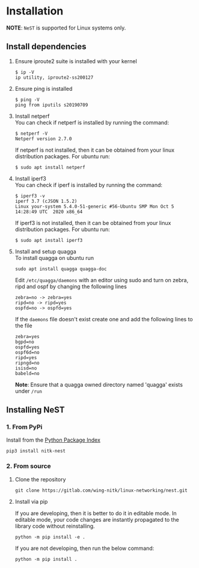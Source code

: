 # Installation

**NOTE**: `NeST` is supported for Linux systems only.

## Install dependencies

1. Ensure iproute2 suite is installed with your kernel
    ```
    $ ip -V
    ip utility, iproute2-ss200127
    ```

1. Ensure ping is installed
    ```
    $ ping -V
    ping from iputils s20190709
    ```

2. Install netperf  
    You can check if netperf is installed by running the command:
    ```
    $ netperf -V
    Netperf version 2.7.0
    ```
    If netperf is not installed, then it can be obtained from your linux distribution packages.
    For ubuntu run:
    ```
    $ sudo apt install netperf
    ```
3. Install iperf3  
    You can check if iperf is installed by running the command:
    ```
    $ iperf3 -v
    iperf 3.7 (cJSON 1.5.2)
    Linux your-system 5.4.0-51-generic #56-Ubuntu SMP Mon Oct 5 14:28:49 UTC  2020 x86_64
    ```
    If iperf3 is not installed, then it can be obtained from your linux distribution packages.
    For ubuntu run:
    ```
    $ sudo apt install iperf3
    ```

4. Install and setup quagga  
    To install quagga on ubuntu run
    ```
    sudo apt install quagga quagga-doc
    ```

    Edit `/etc/quagga/daemons` with an editor using sudo and turn on zebra, ripd and ospf by changing the following lines
    ```
    zebra=no -> zebra=yes
    ripd=no -> ripd=yes
    ospfd=no -> ospfd=yes
    ```
    If the `daemons` file doesn't exist create one and add the following lines to the file
    ```
    zebra=yes
    bgpd=no
    ospfd=yes
    ospf6d=no
    ripd=yes
    ripngd=no
    isisd=no
    babeld=no
    ```
   **Note**: Ensure that a quagga owned directory named 'quagga'   exists under `/run`

## Installing NeST
### 1. From PyPi
Install from the [Python Package Index](https://pypi.org/project/nitk-nest/)

```
pip3 install nitk-nest
```

### 2. From source

1. Clone the repository
    ```
    git clone https://gitlab.com/wing-nitk/linux-networking/nest.git
    ```

2. Install via pip

    If you are developing, then it is better to do it in editable mode.
    In editable mode, your code changes are instantly propagated to the
    library code without reinstalling.
    ```
    python -m pip install -e .
    ```

    If you are not developing, then run the below command:
    ```
    python -m pip install .
    ```
